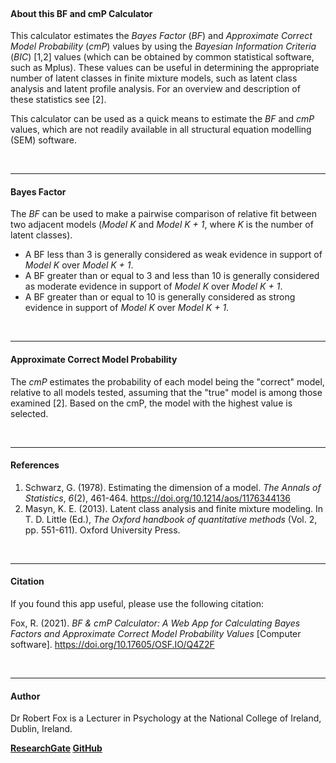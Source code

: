 
<br>

#### **About this BF and cmP Calculator**
This calculator estimates the *Bayes Factor* (*BF*) and *Approximate Correct Model Probability* (*cmP*) values by using the *Bayesian Information Criteria* (*BIC*) [1,2] values (which can be obtained by common statistical software, such as Mplus). These values can be useful in determining the appropriate number of latent classes in finite mixture models, such as latent class analysis and latent profile analysis. For an overview and description of these statistics see [2].

This calculator can be used as a quick means to estimate the *BF* and *cmP* values, which are not readily available in all structural equation modelling (SEM) software.

<br> 

***

#### **Bayes Factor** 
The *BF* can be used to make a pairwise comparison of relative fit between two adjacent models (*Model K* and *Model K + 1*, where *K* is the number of latent classes). 

* A BF less than 3 is generally considered as weak evidence in support of *Model K* over *Model K + 1*.  
* A BF greater than or equal to 3 and less than 10 is generally considered as moderate evidence in support of *Model K* over *Model K + 1*.  
* A BF greater than or equal to 10 is generally considered as strong evidence in support of *Model K* over *Model K + 1*. 

<br> 

***

#### **Approximate Correct Model Probability**
The *cmP* estimates the probability of each model being the "correct" model, relative to all models tested, assuming that the "true" model is among those examined [2]. Based on the cmP, the model with the highest value is selected. 

<br> 

***

#### **References**
1. Schwarz, G. (1978). Estimating the dimension of a model. *The Annals of Statistics*, *6*(2), 461-464. https://doi.org/10.1214/aos/1176344136 
2. Masyn, K. E. (2013). Latent class analysis and finite mixture modeling. In T. D. Little (Ed.), *The Oxford handbook of quantitative methods* (Vol. 2, pp. 551-611). Oxford University Press.

<br>

***

#### **Citation** 
If you found this app useful, please use the following citation:  

Fox, R. (2021). *BF & cmP Calculator: A Web App for Calculating Bayes Factors and Approximate Correct Model Probability Values* [Computer software]. https://doi.org/10.17605/OSF.IO/Q4Z2F

<br>

***

#### **Author** 

Dr Robert Fox is a Lecturer in Psychology at the National College of Ireland, Dublin, Ireland. 

**[ResearchGate](https://www.researchgate.net/profile/Robert-Fox-5) 
[GitHub](https://github.com/Robert-Fox1)**

<br>

